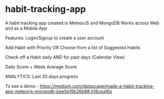 # habit-tracking-app
A habit tracking app created in MeteorJS and MongoDB
Works across Web and as a Mobile App 

Features: 
Login/Signup to create a user account

Add Habit with Priority OR Choose from a list of Suggested Habits

Check off a Habit daily AND for past days (Calendar View)

Daily Score + Week Average Score

ANALYTICS: Last 20 days progress

To see a demo - https://medium.com/datascape/made-a-habit-tracking-app-meteorjs-mongodb-bee5e19b26b8#.h18cea16z
